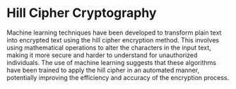 # Hill Cipher Cryptography

Machine learning techniques have been developed to transform plain text into encrypted text using the hill cipher encryption method. This involves using mathematical operations to alter the characters in the input text, making it more secure and harder to understand for unauthorized individuals. The use of machine learning suggests that these algorithms have been trained to apply the hill cipher in an automated manner, potentially improving the efficiency and accuracy of the encryption process.

